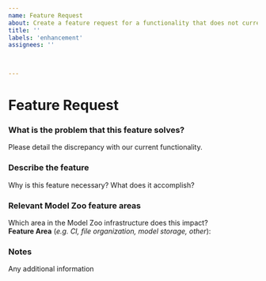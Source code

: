 ```yaml
---
name: Feature Request
about: Create a feature request for a functionality that does not currently exist in the ONNX model zoo.
title: ''
labels: 'enhancement'
assignees: ''

 

---
```

# Feature Request

### What is the problem that this feature solves?
Please detail the discrepancy with our current functionality.

### Describe the feature
Why is this feature necessary? What does it accomplish?

### Relevant Model Zoo feature areas
Which area in the Model Zoo infrastructure does this impact?  
**Feature Area** (*e.g. CI, file organization, model storage, other*):

### Notes
Any additional information
